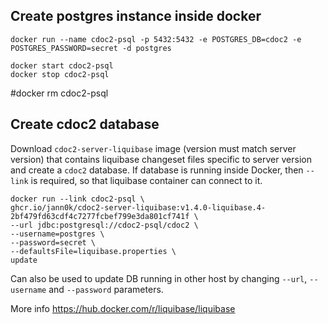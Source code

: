 ## Create postgres instance inside docker

```
docker run --name cdoc2-psql -p 5432:5432 -e POSTGRES_DB=cdoc2 -e POSTGRES_PASSWORD=secret -d postgres

docker start cdoc2-psql
docker stop cdoc2-psql
```
#docker rm cdoc2-psql


## Create cdoc2 database

Download `cdoc2-server-liquibase` image (version must match server version) that contains liquibase changeset files
specific to server version and create a `cdoc2` database. If database is running inside Docker, then
`--link` is required, so that liquibase container can connect to it.
```
docker run --link cdoc2-psql \
ghcr.io/jann0k/cdoc2-server-liquibase:v1.4.0-liquibase.4-2bf479fd63cdf4c7277fcbef799e3da801cf741f \
--url jdbc:postgresql://cdoc2-psql/cdoc2 \
--username=postgres \
--password=secret \
--defaultsFile=liquibase.properties \
update
```

Can also be used to update DB running in other host by changing `--url`, `--username` and `--password` parameters.

More info https://hub.docker.com/r/liquibase/liquibase